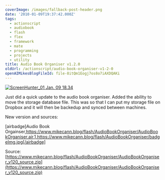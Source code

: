 ```yaml
---
coverImage: /images/fallback-post-header.png
date: '2010-01-09T19:37:42.000Z'
tags:
  - actionscript
  - audiobook
  - flash
  - flex
  - framework
  - mate
  - programming
  - projects
  - utility
title: Audio Book Organiser v1.2.0
oldUrl: /actionscript/audio-book-organiser-v1-2-0
openAIMikesBlogFileId: file-8itQm1Eogj7os8o7iAXDQAKi
---
```


[![ScreenHunter_01 Jan. 09 18.34](/wp-content/uploads/2010/01/ScreenHunter_01-Jan.-09-18.34.jpg "ScreenHunter_01 Jan. 09 18.34")](/wp-content/uploads/2010/01/ScreenHunter_01-Jan.-09-18.34.jpg)

Just did a quick update to the audio book organiser. Added the ability to move the storage database file. This was so that I can put my storage file on Dropbox and it will then be backedup and synced between machines.

<!-- more -->

New version and sources:

[airbadge]Audio Book Orgainser,https://www.mikecann.blog/flash/AudioBookOrganiser/AudioBookOrganiser.air,1,https://www.mikecann.blog/flash/AudioBookOrganiser/badgeImg.jpg[/airbadge]

Source: [https://www.mikecann.blog/flash/AudioBookOrganiser/AudioBookOrganiser_v120_source.zip](https://www.mikecann.blog/flash/AudioBookOrganiser/AudioBookOrganiser_v120_source.zip)
